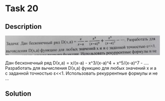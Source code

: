 # Task 20

## Description

![Description](20_description.png)

Дан бесконечный ряд D(х,а) = х/(x-a) - x^3/(x-a)^4 + x^5/(x-a)^7 - …. Разработать для вычисления D(х,а) функцию для любых значений х и a с заданной точностью ε<<1. Использовать рекуррентные формулы и не ... 

## Solution

```C++

```